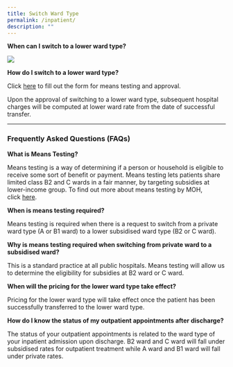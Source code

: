 ```yaml
---
title: Switch Ward Type
permalink: /inpatient/
description: ""
---
```


**When can I switch to a lower ward type?**

![](https://www.kkh.com.sg/patient-care/patient-billing-services/PublishingImages/request-switch-02.png)

  

**How do I switch to a lower ward type?**

Click [here](https://www.form.gov.sg/609732dc1916c800111d8660) to fill out the form for means testing and approval.

Upon the approval of switching to a lower ward type, subsequent hospital charges will be computed at lower ward rate from the date of successful transfer.

  

* * *

### **Frequently Asked Questions (FAQs)**

**What is Means Testing?**

Means testing is a way of determining if a person or household is eligible to receive some sort of benefit or payment. Means testing lets patients share limited class B2 and C wards in a fair manner, by targeting subsidies at lower-income group. To find out more about means testing by MOH, click [here](https://www.moh.gov.sg/docs/librariesprovider5/resources-statistics/educational-resources/mt-pamphlet-(english).pdf).

**When is means testing required?**

Means testing is required when there is a request to switch from a private ward type (A or B1 ward) to a lower subsidised ward type (B2 or C ward).

**Why is means testing required when switching from private ward to a subsidised ward?**

This is a standard practice at all public hospitals. Means testing will allow us to determine the eligibility for subsidies at B2 ward or C ward.

**When will the pricing for the lower ward type take effect?**

Pricing for the lower ward type will take effect once the patient has been successfully transferred to the lower ward type.

**How do I know the status of my outpatient appointments after discharge?**

The status of your outpatient appointments is related to the ward type of your inpatient admission upon discharge. B2 ward and C ward will fall under subsidised rates for outpatient treatment while A ward and B1 ward will fall under private rates.